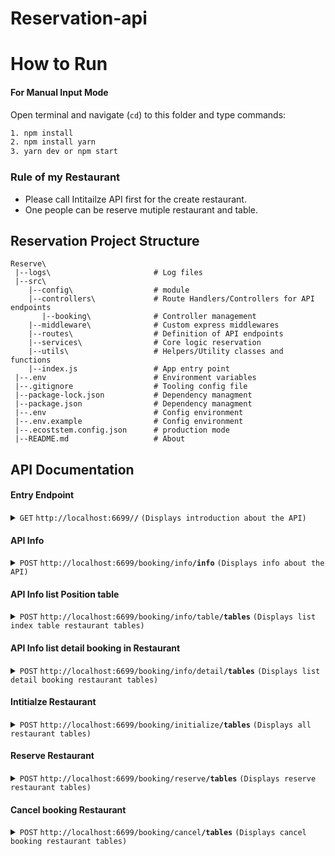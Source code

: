 # Reservation-api

# How to Run
#### For Manual Input Mode

Open terminal and navigate (`cd`) to this folder and type commands:

```bash
1. npm install
2. npm install yarn
3. yarn dev or npm start
```

### Rule of my Restaurant

* Please call Intitailze API first for the create restaurant.
* One people can be reserve mutiple restaurant and table.


## Reservation Project Structure

```
Reserve\         
 |--logs\                       # Log files             
 |--src\
    |--config\                  # module
    |--controllers\             # Route Handlers/Controllers for API endpoints
       |--booking\              # Controller management
    |--middleware\              # Custom express middlewares
    |--routes\                  # Definition of API endpoints
    |--services\                # Core logic reservation
    |--utils\                   # Helpers/Utility classes and functions
    |--index.js                 # App entry point
 |--.env                        # Environment variables
 |--.gitignore                  # Tooling config file
 |--package-lock.json           # Dependency managment
 |--package.json                # Dependency managment
 |--.env                        # Config environment
 |--.env.example                # Config environment
 |--.ecoststem.config.json      # production mode
 |--README.md                   # About
 ```

 ## API Documentation

#### Entry Endpoint

<details>
<summary><code>GET</code> <code>http://localhost:6699/<b>/</b></code> <code>(Displays introduction about the API)</code></summary>

##### Responses
> | http code     | content-type          | response                                   |
> |---------------|-----------------------|-------------------------------------------               |
> | `200`         | `text/html`           |`Welcome to Restaurant Table Reservation System's API! 🎉`|

##### Example cURL
> ```javascript
>  curl -i -H 'Accept: text/html' http://localhost:6699/
> ```
</details>

#### API Info

<details>
<summary><code>POST</code> <code>http://localhost:6699/booking/info<b>/info</b></code> <code>(Displays info about the API)</code></summary>

##### Responses
> | http code     | content-type          | response                                   |
> |---------------|-----------------------|-------------------------------------------             
> | `200`         | `application/json`    |  `"status": { "code": 0,"message": "Success"}, "data": { "restaurant": "b", "totalTable": 5, "totalAvaliable": 5, "dateAvaliable":"11-05-2023"}`
> | `400`         | `application/json`    | `"status": { "code": 0,"message": "Success"}, "data": "Not found Restaurant"`|
> | `999`         | `application/json`           |`"status": { "code": 0,"message": "Success"}, "data": ServiceNotAvailable`|
   

##### Example cURL
> ```javascript
> 'Accept: application/json' http://localhost:6699/booking/info req.body { restaurant: "example b" }
> ```
</details>

#### API Info list Position table

<details>
<summary><code>POST</code> <code>http://localhost:6699/booking/info/table<b>/tables</b></code> <code>(Displays list index table restaurant tables)</code></summary>

##### Responses
> | http code     | content-type          | response                                   |
> |---------------|-----------------------|-------------------------------------------               |
> | `200`         | `application/json`    |`"status": { "code": 0,"message": "Success"}, "data": {"restaurant": "b","data": [1,2,3,4,5]}`|
> | `400`         | `application/json`    | `"status": { "code": 0,"message": "Success"}, "data": "Not found Restaurant"`|
> | `999`         | `application/json`           |`"status": { "code": 0,"message": "Success"}, "data": ServiceNotAvailable`|

##### Example cURL
> ```javascript
>  curl -i -H 'Accept: application/json' http://localhost:6699/booking/info/table req.body { restaurant: "example b" }
> ```
</details>

#### API Info list detail booking in Restaurant

<details>
<summary><code>POST</code> <code>http://localhost:6699/booking/info/detail<b>/tables</b></code> <code>(Displays list detail booking restaurant tables)</code></summary>

##### Responses
> | http code     | content-type          | response                                   |
> |---------------|-----------------------|-------------------------------------------               |
> | `200`         | `application/json`    |`"status": { "code": 0,"message": "Success"}, "data": {"restaurant": "b","data": bookingID": "b-1683788823429-aa2"...`|
> | `400`         | `application/json`    | `"status": { "code": 0,"message": "Success"}, "data": "Not found Restaurant"`|
> | `999`         | `application/json`           |`"status": { "code": 0,"message": "Success"}, "data": ServiceNotAvailable`|

##### Example cURL
> ```javascript
>  curl -i -H 'Accept: application/json' http://localhost:6699//booking/info/detail req.body { restaurant: "example b" }
> ```
</details>

#### Intitialze Restaurant

<details>
<summary><code>POST</code> <code>http://localhost:6699/booking/initialize<b>/tables</b></code> <code>(Displays all restaurant tables)</code></summary>

##### Responses
> | http code     | content-type          | response                                   |
> |---------------|-----------------------|-------------------------------------------               |
> | `201`         | `application/json`           |`"status": { "code": 0,"message": "Success"}, "data": {"restaurant": "b","tables": 5}`|
> | `400`         | `application/json`           |`"status": { "code": 0,"message": "Success"}, "data": This restaurant has already created`|
> | `999`         | `application/json`           |`"status": { "code": 0,"message": "Success"}, "data": ServiceNotAvailable`|

##### Example cURL
> ```javascript
>  curl -i -H 'Accept: application/json' http://localhost:6699/booking/initialize req.body { restaurant: "example b, table: 5" }
> ```
</details>

#### Reserve Restaurant

<details>
<summary><code>POST</code> <code>http://localhost:6699/booking/reserve<b>/tables</b></code> <code>(Displays reserve restaurant tables)</code></summary>

##### Responses
> | http code     | content-type          | response                                   |
> |---------------|-----------------------|-------------------------------------------               |
> | `200`         | `application/json`           |`"status": { "code": 0,"message": "Success"}, "data": {"bookingID": "b-1683794899208-aa2",..}`|
> | `400`         | `application/json`           |`"status": { "code": 0,"message": "Success"}, "data": Table is not available`|
> | `400`         | `application/json`           |`"status": { "code": 0,"message": "Success"}, "data": Not found Restaurant`|
> | `999`         | `application/json`           |`"status": { "code": 0,"message": "Success"}, "data": ServiceNotAvailable`|

##### Example cURL
> ```javascript
>  curl -i -H 'Accept: application/json' http://localhost:6699/booking/reserve req.body {     "restaurant": "b" "type": "diner_group", "adults": 5,"name": "aa2","email": "tt@gmail.com","phonenumber": "0932222222","date": "09/05/2023" }
> ```
</details>

#### Cancel booking Restaurant

<details>
<summary><code>POST</code> <code>http://localhost:6699/booking/cancel<b>/tables</b></code> <code>(Displays cancel booking restaurant tables)</code></summary>

##### Responses
> | http code     | content-type          | response                                   |
> |---------------|-----------------------|-------------------------------------------               |
> | `200`         | `application/json`           |`"status": { "code": 0,"message": "Success"}, "data": Already cancel booking`|
> | `400`         | `application/json`           |`"status": { "code": 0,"message": "Success"}, "data": Table is not available`|
> | `400`         | `application/json`           |`"status": { "code": 0,"message": "Success"}, "data": Not found Restaurant`|
> | `999`         | `application/json`           |`"status": { "code": 0,"message": "Success"}, "data": ServiceNotAvailable`|

##### Example cURL
> ```javascript
>  curl -i -H 'Accept: application/json' http://localhost:6699/booking/cancel req.body { "restaurant": "b","bookId": "b-1683788823429-aa2"}
> ```
</details>

